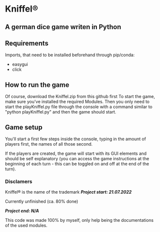 # Kniffel®
## A german dice game writen in Python

## Requirements
Imports, that need to be installed beforehand through pip/conda:
- easygui
- click 

## How to run the game
Of course, download the Kniffel.zip from this github first
To start the game, make sure you've installed the required Modules. Then you only need to start the playKniffel.py file through the console
with a command similar to "python playKniffel.py" and then the game should start.

## Game setup
You'll start a first few steps inside the console, typing in the amount of players first, the names of all those second.

If the players are created, the game will start with its GUI elements and should be self explanatory (you can access the game instructions at  the beginning of each turn - this can be toggled on and off at the end of the turn).

### Disclamers
Kniffel® is the name of the trademark 
***Project start: 21.07.2022*** 

Currently unfinished (ca. 80% done)

***Project end: N/A*** 

This code was made 100% by myself, only help being the documentations of the used modules.
